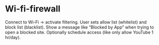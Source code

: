 # Wi-fi-firewall
Connect to Wi-Fi → activate filtering.  User sets allow list (whitelist) and block list (blacklist). Show a message like “Blocked by App” when trying to open a blocked site. Optionally schedule access (like only allow YouTube 1 hr/day).
